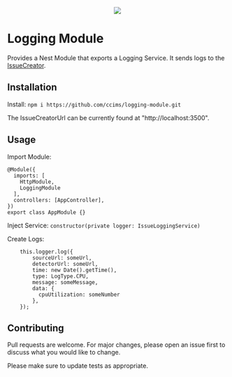 <p align="center">
  <img src="https://raw.githubusercontent.com/ccims/overview-and-documentation/c66a3c246886466653c8d7a09e8dd1cfd4dbc17d/app_logos/logo_final_6.25p.svg">
</p>

# Logging Module

Provides a Nest Module that exports a Logging Service. It sends logs to the [IssueCreator](https://github.com/ccims/issue-creator).


## Installation

Install: `npm i https://github.com/ccims/logging-module.git`

The IssueCreatorUrl can be currently found at "http://localhost:3500".

## Usage

Import Module:

```
@Module({
  imports: [
    HttpModule,
    LoggingModule
  ],
  controllers: [AppController],
})
export class AppModule {}
```

Inject Service: `constructor(private logger: IssueLoggingService)`

Create Logs:
```
    this.logger.log({
        sourceUrl: someUrl,
        detectorUrl: someUrl,
        time: new Date().getTime(),
        type: LogType.CPU,
        message: someMessage,
        data: {
          cpuUtilization: someNumber
        },
    });
```

## Contributing
Pull requests are welcome. For major changes, please open an issue first to discuss what you would like to change.

Please make sure to update tests as appropriate.

